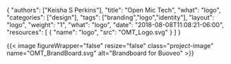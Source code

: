 {
	"authors": ["Keisha S Perkins"],
	"title": "Open Mic Tech",
	"what": "logo",
	"categories": ["design"],
	"tags": ["branding","logo","identity"],
	"layout": "logo",
	"weight": "1",
	"what": "logo",
	"date": "2018-08-08T11:08:21-06:00",
	"resources": [
	      {
	         "name": "logo",
	         "src": "OMT_Logo.svg"
	      }
	    ]
}

{{< image figureWrapper="false" resize="false"  class="project-image" name="OMT_BrandBoard.svg" alt="Brandboard for Buoveo" >}}